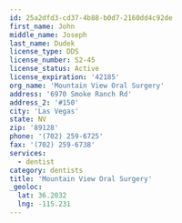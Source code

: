 ```yaml
---
id: 25a2dfd3-cd37-4b88-b0d7-2160dd4c92de
first_name: John
middle_name: Joseph
last_name: Dudek
license_type: DDS
license_number: S2-45
license_status: Active
license_expiration: '42185'
org_name: 'Mountain View Oral Surgery'
address: '6970 Smoke Ranch Rd'
address_2: '#150'
city: 'Las Vegas'
state: NV
zip: '89128'
phone: '(702) 259-6725'
fax: '(702) 259-6738'
services:
  - dentist
category: dentists
title: 'Mountain View Oral Surgery'
_geoloc:
  lat: 36.2032
  lng: -115.231
---
```

